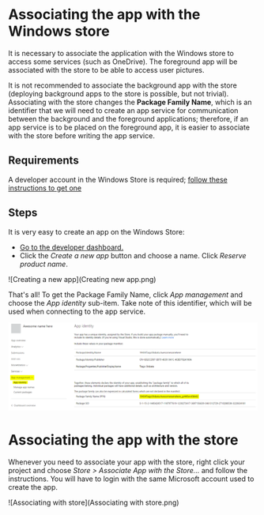 ---
---
# Associating the app with the Windows store

It is necessary to associate the application with the Windows store to access some services (such as OneDrive). The foreground app will be associated with the store to be able to access user pictures.

It is not recommended to associate the background app with the store (deploying background apps to the store is possible, but not trivial). Associating with the store changes the **Package Family Name**, which is an identifier that we will need to create an app service for communication between the background and the foreground applications; therefore, if an app service is to be placed on the foreground app, it is easier to associate with the store before writing the app service.

## Requirements

A developer account in the Windows Store is required; [follow these instructions to get one](https://docs.microsoft.com/en-us/windows/uwp/publish/opening-a-developer-account)

## Steps

It is very easy to create an app on the Windows Store:
* [Go to the developer dashboard.](https://developer.microsoft.com/en-us/dashboard)
* Click the *Create a new app* button and choose a name. Click *Reserve product name*.

![Creating a new app](Creating new app.png)

That's all! To get the Package Family Name, click *App management* and choose the *App identity* sub-item. Take note of this identifier, which will be used when connecting to the app service.

![Package Family Name](PFN.png)

# Associating the app with the store

Whenever you need to associate your app with the store, right click your project and choose *Store > Associate App with the Store...* and follow the instructions. You will have to login with the same Microsoft account used to create the app.

![Associating with store](Associating with store.png)
